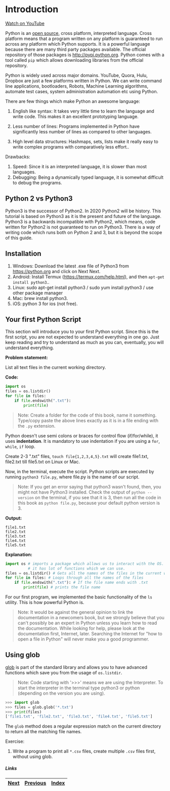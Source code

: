 # Introduction

[Watch on YouTube](https://www.youtube.com/watch?v=7wuKDDMb3R4)

Python is an [open source](https://github.com/python/cpython), cross platform, interpreted language. Cross platform means that a program written on any platform is guaranteed to run across any platform which Python supports. It is a powerful language because there are many third party packages available. The official repository of those packages is http://pypi.python.org. Python comes with a tool called `pip` which allows downloading libraries from the official repository.

Python is widely used across major domains. YouTube, Quora, Hulu, Dropbox are just a few platforms written in Python. We can write command line applications, bootloaders, Robots, Machine Learning algorithms, automate test cases, system administration automation etc using Python.

There are few things which make Python an awesome language:

1. English like syntax: It takes very little time to learn the language and write code. This makes it an excellent prototyping language. 

2. Less number of lines: Programs implemented in Python have significantly less number of lines as compared to other languages.

3. High level data structures: Hashmaps, sets, lists make it really easy to write complex programs with comparatively less effort..

Drawbacks:

1. Speed: Since it is an interpreted language, it is slower than most languages. 
2. Debugging: Being a dynamically typed language, it is somewhat difficult to debug the programs.

## Python 2 vs Python3

Python3 is the successor of Python2. In 2020 Python2 will be history. This tutorial is based on Python3 as it is the present and future of the language. Python3 is a backwards incompatible with Python2, which means, code written for Python2 is not guaranteed to run on Python3. There is a way of writing code which runs both on Python 2 and 3, but it is beyond the scope of this guide.


## Installation
1. Windows: Download the latest .exe file of Python3 from https://python.org and click on Next Next.
2. Android: Install Termux (https://termux.com/help.html), and then `apt-get install python3`..
3. Linux: sudo apt-get install python3 / sudo yum install python3 / use other package manager
4. Mac: brew install python3.
1. iOS: python 3 for ios (not free).


## Your first Python Script

This section will introduce you to your first Python script. Since this is the first script, you are not expected to understand everything in one go. Just keep reading and try to understand as much as you can, eventually, you will understand everything.

**Problem statement:** 

List all text files in the current working directory.

**Code:**

```python
import os
files = os.listdir()
for file in files:
    if file.endswith(".txt"):
        print(file)

```

> Note: Create a folder for the code of this book, name it something. Type/copy paste the above lines exactly as it is in a file ending with the `.py` extension.


Python doesn't use semi colons or braces for control flow (if/for/while), it uses **indentation**. It is mandatory to use indentation if you are using a `for`, `while`, `if` loop.


Create 2-3 ".txt" files, `touch file{1,2,3,4,5}.txt` will create file1.txt, file2.txt till file5.txt on Linux or Mac.

Now, in the terminal, execute the script. Python scripts are executed by running `python3 file.py`, where file.py is the name of our script. 

> Note: If you get an error saying that python3 wasn't found, then, you might not have Python3 installed. Check the output of `python --version` on the terminal, if you see that it is 3, then run all the code in this book as `python file.py`, because your default python version is 3.

**Output:**

```
file1.txt
file2.txt
file3.txt
file4.txt
file5.txt
```

**Explanation:**

```python
import os # imports a package which allows us to interact with the OS. 
          # it has lot of functions which we can use.
files = os.listdir() # Gets all the names of the files in the current working directory.
for file in files: # Loops through all the names of the files
    if file.endswith(".txt"): # If the file name ends with .txt
        print(file) # prints the file name
```

For our first program, we implemented the basic functionality of the `ls` utility. This is how powerful Python is.

> Note: It would be against the general opinion to link the documentation in a newcomers book, but we strongly believe that you can't possibly be an expert in Python unless you learn how to read the documentation. While looking for help, please look at the documentation first, Internet, later. Searching the Internet for "how to open a file in Python" will never make you a good programmer.

## Using glob
[glob](https://docs.python.org/3/library/glob.html) is part of the standard library and allows you to have advanced functions which save you from the usage of `os.listdir`.

> Note: Code starting with '>>>' means we are using the Interpreter. To start the interpreter in the terminal type python3 or python (depending on the version you are using).


```python
>>> import glob
>>> files = glob.glob('*.txt')
>>> print(files)
['file1.txt', 'file2.txt', 'file3.txt', 'file4.txt', 'file5.txt']
```

The `glob` method does a regular expression match on the current directory to return all the matching file names.

Exercise:

1. Write a program to print all `*.csv` files, create multiple `.csv` files first, without using glob.

##### Links

|[Next](02-more-about-language.md) | [Previous](README.md) |  [Index](SUMMARY.md)
| ---- | ---- | ---- |
